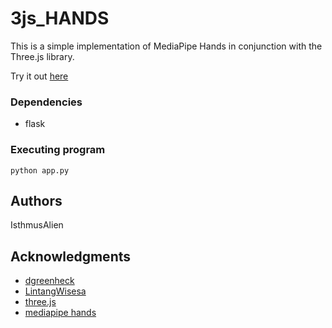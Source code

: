 # 3js_HANDS

This is a simple implementation of MediaPipe Hands in conjunction with the Three.js library.

Try it out [here](https://kiki54qweb.pythonanywhere.com/)

### Dependencies

* flask

### Executing program

```
python app.py
```

## Authors

IsthmusAlien

## Acknowledgments

* [dgreenheck](https://github.com/dgreenheck/threejs-gltf-import)
* [LintangWisesa](https://github.com/LintangWisesa/MediaPipe-in-JavaScript/tree/master)
* [three.js](https://threejs.org/)
* [mediapipe hands](https://github.com/google-ai-edge/mediapipe/blob/master/docs/solutions/hands.md)